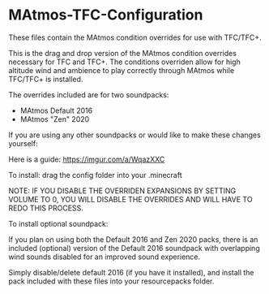 # MAtmos-TFC-Configuration
These files contain the MAtmos condition overrides for use with TFC/TFC+.

This is the drag and drop version of the MAtmos condition overrides necessary for TFC and TFC+.
The conditions overriden allow for high altitude wind and ambience to play correctly through MAtmos while TFC/TFC+ is installed.

The overrides included are for two soundpacks:
   - MAtmos Default 2016
   - MAtmos "Zen"  2020


If you are using any other soundpacks or would like to make these changes yourself:

Here is a guide: https://imgur.com/a/WqazXXC



To install:
drag the config folder into your .minecraft

NOTE: IF YOU DISABLE THE OVERRIDEN EXPANSIONS BY SETTING VOLUME TO 0, YOU WILL DISABLE THE OVERRIDES AND WILL HAVE TO REDO THIS PROCESS.



To install optional soundpack:

If you plan on using both the Default 2016 and Zen 2020 packs, there is an included (optional) version
of the Default 2016 soundpack with overlapping wind sounds disabled for an improved sound experience. 

Simply disable/delete default 2016 (if you have it installed), and install the pack included with these files into your resourcepacks folder.

